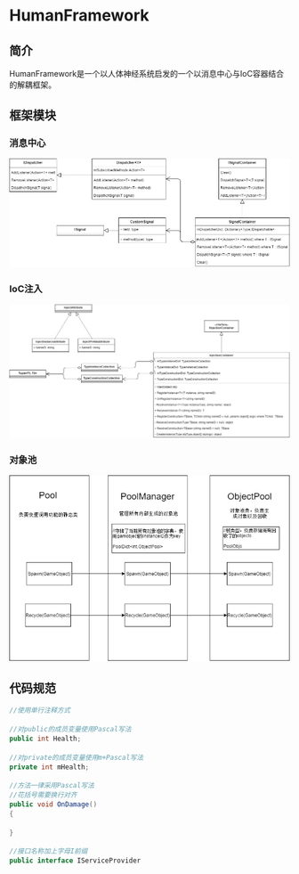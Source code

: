 # HumanFramework

## 简介

HumanFramework是一个以人体神经系统启发的一个以消息中心与IoC容器结合的解耦框架。

## 框架模块

### 消息中心

![](.\DocImg\SignalContainer.png)

### IoC注入

![IoC](.\DocImg\IoC.png)

### 对象池

![ObjPool](.\DocImg\ObjPool.png)

## 代码规范

```c#
//使用单行注释方式

//对public的成员变量使用Pascal写法
public int Health;

//对private的成员变量使用m+Pascal写法
private int mHealth;

//方法一律采用Pascal写法
//花括号需要换行对齐
public void OnDamage()
{
    
}

//接口名称加上字母I前缀
public interface IServiceProvider
```

